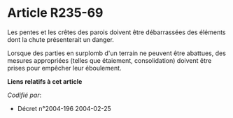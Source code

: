 # Article R235-69

Les pentes et les crêtes des parois doivent être débarrassées des éléments dont la chute présenterait un danger.

Lorsque des parties en surplomb d'un terrain ne peuvent être abattues, des mesures appropriées (telles que étaiement,
consolidation) doivent être prises pour empêcher leur éboulement.

**Liens relatifs à cet article**

_Codifié par_:

  - Décret n°2004-196 2004-02-25
